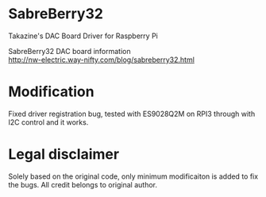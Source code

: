 # SabreBerry32
Takazine's DAC Board Driver for Raspberry Pi

SabreBerry32 DAC board information  
http://nw-electric.way-nifty.com/blog/sabreberry32.html


# Modification
Fixed driver registration bug, tested with ES9028Q2M on RPI3 through with I2C control and it works. 

# Legal disclaimer
Solely based on the original code, only minimum modificaiton is added to fix the bugs. All credit belongs to original author.
